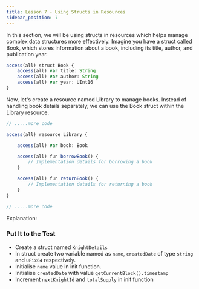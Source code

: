 ```yaml
---
title: Lesson 7 - Using Structs in Resources
sidebar_position: 7
---
```


In this section, we will be using structs in resources which helps manage complex data structures more effectively. Imagine you have a struct called Book, which stores information about a book, including its title, author, and publication year.

```jsx
access(all) struct Book {
    access(all) var title: String
    access(all) var author: String
    access(all) var year: UInt16
}

```

Now, let's create a resource named Library to manage books. Instead of handling book details separately, we can use the Book struct within the Library resource.

```jsx
// .....more code

access(all) resource Library {

    access(all) var book: Book

    access(all) fun borrowBook() {
        // Implementation details for borrowing a book
    }

    access(all) fun returnBook() {
        // Implementation details for returning a book
    }
}

// .....more code
```

Explanation:

### Put It to the Test

- Create a struct named `KnightDetails`
- In struct create two variable named as `name`, `createdDate` of type `string` and `UFix64` respectively.
- Initialise `name` value in init function.
- Initialise `createdDate` with value `getCurrentBlock().timestamp`
- Increment `nextKnightId` and `totalSupply` in init function
